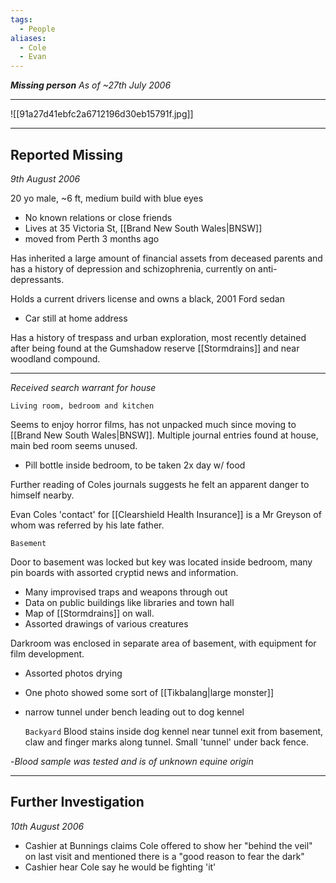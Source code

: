 ```yaml
---
tags:
  - People
aliases:
  - Cole
  - Evan
---
```

***Missing person***
*As of ~27th July 2006*

---
![[91a27d41ebfc2a6712196d30eb15791f.jpg]]

---
## Reported Missing
*9th August 2006*

20 yo male, ~6 ft, medium build with blue eyes

- No known relations or close friends
- Lives at 35 Victoria St, [[Brand New South Wales|BNSW]]
- moved from Perth 3 months ago

Has inherited a large amount of financial assets from deceased parents and has a history of depression and schizophrenia, currently on anti-depressants.

Holds a current drivers license and owns a black, 2001 Ford sedan
- Car still at home address

Has a history of trespass and urban exploration, most recently detained after being found at the Gumshadow reserve [[Stormdrains]] and near woodland compound.

---
*Received search warrant for house*

	Living room, bedroom and kitchen
Seems to enjoy horror films, has not unpacked much since moving to [[Brand New South Wales|BNSW]]. Multiple journal entries found at house, main bed room seems unused.
- Pill bottle inside bedroom, to be taken 2x day w/ food

Further reading of Coles journals suggests he felt an apparent danger to himself nearby.

Evan Coles 'contact' for [[Clearshield Health Insurance]] is a Mr Greyson of whom was referred by his late father.

	Basement
Door to basement was locked but key was located inside bedroom, many pin boards with assorted cryptid news and information.
- Many improvised traps and weapons through out
- Data on public buildings like libraries and town hall
- Map of [[Stormdrains]] on wall.
- Assorted drawings of various creatures

Darkroom was enclosed in separate area of basement, with equipment for film development.
- Assorted photos drying
- One photo showed some sort of [[Tikbalang|large monster]]
- narrow tunnel under bench leading out to dog kennel

	`Backyard`
Blood stains inside dog kennel near tunnel exit from basement, claw and finger marks along tunnel.
Small 'tunnel' under back fence.

\-*Blood sample was tested and is of unknown equine origin*

---

## Further Investigation
*10th August 2006*

- Cashier at Bunnings claims Cole offered to show her "behind the veil" on last visit and mentioned there is a "good reason to fear the dark"
- Cashier hear Cole say he would be fighting 'it'
